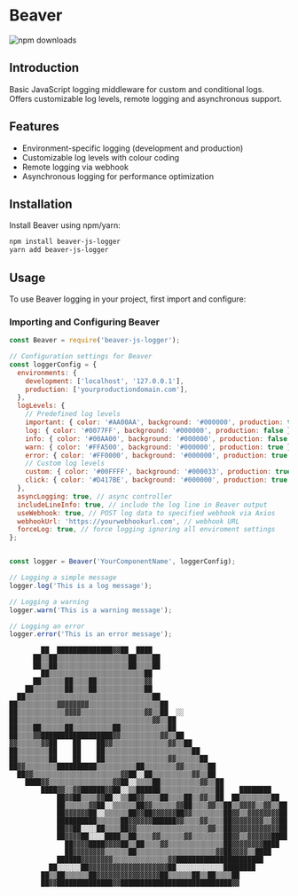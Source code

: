 # Beaver

![npm downloads](https://img.shields.io/npm/dt/beaver-js-logger.svg)


## Introduction
Basic JavaScript logging middleware for custom and conditional logs. Offers customizable log levels, remote logging and asynchronous support.

## Features
- Environment-specific logging (development and production)
- Customizable log levels with colour coding
- Remote logging via webhook
- Asynchronous logging for performance optimization

## Installation
Install Beaver using npm/yarn:
```bash
npm install beaver-js-logger
yarn add beaver-js-logger
```

## Usage

To use Beaver logging in your project, first import and configure:

### Importing and Configuring Beaver
```javascript
const Beaver = require('beaver-js-logger');

// Configuration settings for Beaver
const loggerConfig = {
  environments: {
    development: ['localhost', '127.0.0.1'],
    production: ['yourproductiondomain.com'],
  },
  logLevels: {
    // Predefined log levels
    important: { color: '#AA00AA', background: '#000000', production: true },
    log: { color: '#0077FF', background: '#000000', production: false },
    info: { color: '#00AA00', background: '#000000', production: false },
    warn: { color: '#FFA500', background: '#000000', production: true },
    error: { color: '#FF0000', background: '#000000', production: true },
    // Custom log levels
    custom: { color: '#00FFFF', background: '#000033', production: true },
    click: { color: '#D417BE', background: '#000000', production: true },
  },
  asyncLogging: true, // async controller
  includeLineInfo: true, // include the log line in Beaver output
  useWebhook: true, // POST log data to specified webhook via Axios
  webhookUrl: 'https://yourwebhookurl.com', // webhook URL
  forceLog: true, // force logging ignoring all enviroment settings
};


const logger = Beaver('YourComponentName', loggerConfig);

// Logging a simple message
logger.log('This is a log message');

// Logging a warning
logger.warn('This is a warning message');

// Logging an error
logger.error('This is an error message');

```

                                                                            
            ██  ██████████████▓▓██  ████                                    
          ██▒▒██▒▒▒▒▒▒▒▒▒▒▒▒▒▒▒▒▒▒██▒▒▒▒██                                  
          ██▒▒██▒▒▒▒▒▒▒▒▒▒▒▒▒▒▒▒▒▒██▒▒▒▒██                                  
            ██▒▒▒▒▒▒▒▒▒▒▒▒▒▒▒▒▒▒▒▒▒▒▒▒██                                    
          ██▒▒▒▒▒▒██▒▒▒▒██▒▒▒▒▒▒▒▒▒▒▒▒▓▓                                    
        ██▒▒▒▒▒▒▒▒██▒▒▒▒██▒▒▒▒▒▒▒▒▒▒▒▒██                                    
      ██▒▒▒▒▒▒▒▒▒▒▒▒▒▒▒▒▒▒▒▒▒▒▒▒▒▒▒▒▒▒▒▒██                                  
    ██▒▒▒▒▒▒▒▒▒▒▓▓▓▓▓▓▓▓▒▒▒▒▒▒▒▒▒▒▒▒▒▒▒▒▒▒██                                
    ██▒▒▒▒▒▒▒▒▒▒▒▒▓▓▓▓▒▒▒▒▒▒▒▒▒▒▒▒▒▒▒▒▓▓▒▒██  ░░                            
    ██▒▒▒▒▒▒▒▒▒▒▒▒▒▒▒▒▒▒▒▒▒▒▒▒▒▒▒▒▒▒▒▒▒▒▓▓▒▒██                              
    ██▒▒▒▒██▒▒▒▒▒▒██▒▒▒▒▒▒▒▒▒▒██▒▒▒▒▒▒▒▒▒▒▒▒██                              
    ██▒▒▒▒▓▓██████████████████▓▓▒▒▒▒▒▒▒▒▒▒▓▓▒▒██                            
    ▓▓▒▒▒▒▒▒▓▓██    ██    ██▓▓▒▒▒▒▒▒▒▒▒▒▒▒▒▒▓▓▒▒██                          
    ██▒▒▒▒▒▒▒▒██    ██    ██▒▒▒▒▒▒▒▒▒▒▒▒▒▒▒▒▒▒▒▒▒▒██                        
    ██▒▒▒▒▒▒▒▒██    ██    ██▒▒▒▒▒▒▒▒▒▒▒▒▒▒▒▒▓▓▒▒▒▒▒▒██                      
    ██▓▓▒▒▒▒▒▒▒▒██████████▒▒▒▒▒▒▒▒▒▒██▒▒▒▒▒▒▒▒▓▓▒▒▒▒▒▒██                    
      ██▓▓▒▒▒▒▒▒▒▒▒▒▒▒▒▒▒▒▒▒▒▒▒▒▓▓██░░██▒▒▒▒▒▒▒▒▒▒▓▓▒▒██                    
        ████▓▓▒▒▒▒▒▒▒▒▒▒▒▒▒▒▒▒▓▓██░░▒▒▒▒██▒▒▒▒▒▒▒▒▒▒▓▓▒▒██                  
            ████▓▓▒▒▓▓██████▓▓██░░▒▒██████▒▒▒▒▒▒▒▒▒▒▒▒▒▒██    ████████      
                ██▓▓██▒▒▒▒▓▓██░░▒▒██▓▓▒▒▒▒██▒▒▒▒██▒▒▓▓▒▒██  ██▒▒▒▒▒▒▒▒██    
                ██▒▒▒▒▒▒▓▓██░░▒▒▒▒▒▒██▓▓▒▒▒▒▒▒▓▓██▒▒▒▒▓▓▒▒██▒▒▓▓▓▓▒▒▓▓▒▒██  
                ██▓▓▓▓▓▓██░░▒▒▒▒▒▒██▓▓██▓▓▓▓▓▓██▓▓▒▒▒▒▒▒▒▒██▓▓▒▒▓▓▓▓▓▓▓▓██  
                ██████████▒▒▒▒▒▒██▓▓▓▓▓▓██████▓▓▒▒▒▒▓▓▒▒▒▒██▓▓▓▓▓▓▓▓▒▒▓▓██  
                ██▓▓██░░░░██▒▒▒▒██▓▓▒▒▒▒▒▒▒▒▒▒▒▒▒▒▒▒▒▒▓▓▒▒██▓▓▓▓▓▓▓▓▓▓▓▓██  
                ██▓▓▓▓██░░░░████▒▒██▒▒▒▒▓▓▒▒▒▒▒▒▓▓▒▒▒▒▒▒▒▒██▓▓▒▒▓▓▓▓▓▓████  
                  ██▓▓▓▓████▓▓▓▓██▒▒██▒▒▒▒▓▓▒▒▒▒▒▒▒▒▒▒▒▒▒▒██▓▓▓▓▓▓▓▓████    
                  ██▓▓▓▓▓▓▓▓▒▒▒▒▒▒██▒▒▒▒▒▒▒▒▒▒▒▒▒▒▒▒▒▒▒▒▓▓██▓▓▓▓▒▒████      
                ██████▓▓▓▓▓▓▓▓▒▒▒▒▒▒▒▒▒▒▒▒▒▒▓▓██████████████████████        
              ██░░░░░░██▓▓▓▓▓▓▓▓▓▓▓▓▓▓▓▓▓▓▓▓██░░░░░░░░░░░░████████          
            ██▒▒██▒▒▒▒▒▒██▓▓▓▓▓▓▓▓▓▓▓▓▓▓▓▓██▒▒▒▒▒▒██▒▒██▒▒▒▒██              
            ██▓▓██████████████▓▓████████████████████████████▓▓              
